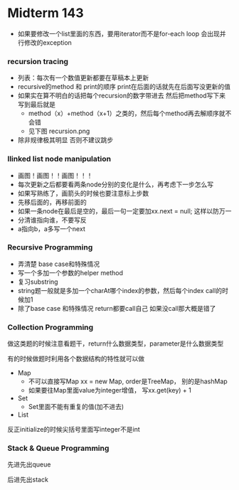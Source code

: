 # Midterm 143

* 如果要修改一个list里面的东西，要用iterator而不是for-each loop 会出现并行修改的exception

### recursion tracing

- 列表：每次有一个数值更新都要在草稿本上更新
- recursive的method 和 print的顺序 print在后面的话就先在后面写没更新的值
- 如果实在算不明白的话把每个recursion的数字带进去 然后把method写下来 写到最后就是
  - method（x）+method（x+1）之类的，然后每个method再去解顺序就不会错
  - 见下图
  recursion.png
- 除非规律极其明显 否则不建议跳步

### llinked list node manipulation

- 画图！画图！！画图！！！
- 每次更新之后都要看两条node分别的变化是什么，再考虑下一步怎么写
- 如果写熟练了，画箭头的时候也要注意标上步数
- 先移后面的，再移前面的
- 如果一条node在最后是空的，最后一句一定要加xx.next = null; 这样以防万一
- 分清谁指向谁，不要写反
- a指向b，a多写一个next

### Recursive Programming

- 弄清楚 base case和特殊情况
- 写一个多加一个参数的helper method
- 复习substring
- string题一般就是多加一个charAt哪个index的参数，然后每个index call的时候加1
- 除了base case 和特殊情况 return都要call自己 如果没call那大概是错了

### Collection Programming

做这类题的时候注意看题干，return什么数据类型，parameter是什么数据类型

有的时候做题时利用各个数据结构的特性就可以做

- Map
  - 不可以直接写Map xx = new Map, order是TreeMap， 别的是hashMap
  - 如果要往Map里面value为integer增值， 写xx.get(key) + 1
- Set
  - Set里面不能有重复的值(加不进去)
- List

反正initialize的时候尖括号里面写integer不是int

### Stack & Queue Programming

先进先出queue

后进先出stack
